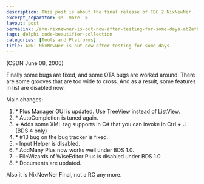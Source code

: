 ```yaml
---
description: This post is about the final release of CBC 2 NixNewNer.
excerpt_separator: <!--more-->
layout: post
permalink: /ann-nixnewner-is-out-now-after-testing-for-some-days-ab2afb807954
tags: delphi code-beautifier-collection
categories: [Tools and Platforms]
title: ANN! NixNewNer is out now after testing for some days
---
```

(CSDN June 08, 2006)

Finally some bugs are fixed, and some OTA bugs are worked around. There are some grooves that are too wide to cross. And as a result, some features in list are disabled now.
<!--more-->

Main changes:

1. \* Plus Manager GUI is updated. Use TreeView instead of ListView.
1. \* AutoCompletion is tuned again.
1. \+ Adds some XML tag supports in C# that you can invoke in Ctrl + J. (BDS 4 only)
1. \* #13 bug on the bug tracker is fixed.
1. \- Input Helper is disabled.
1. \* AddMany Plus now works well under BDS 1.0.
1. \- FileWizards of WiseEditor Plus is disabled under BDS 1.0.
1. \* Documents are updated.

Also it is NixNewNer Final, not a RC any more.
